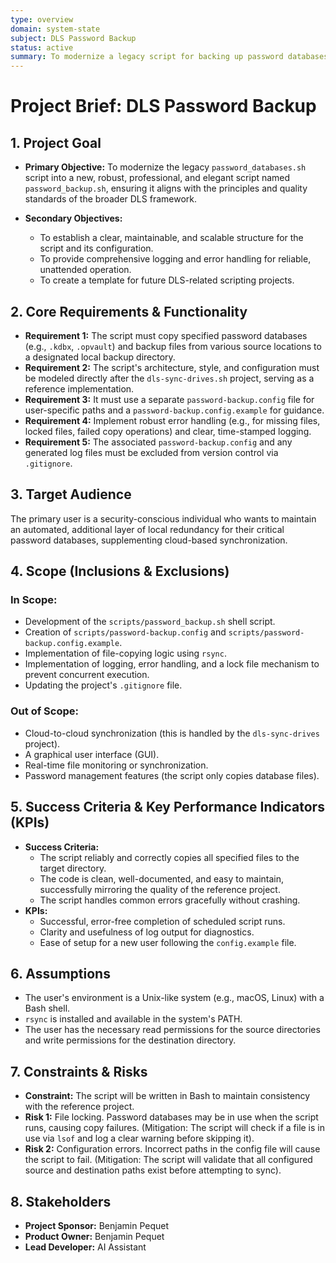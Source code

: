 ```yaml
---
type: overview
domain: system-state
subject: DLS Password Backup
status: active
summary: To modernize a legacy script for backing up password databases, aligning it with the new DLS architecture and standards.
---
```

# Project Brief: DLS Password Backup

## 1. Project Goal

*   **Primary Objective:** To modernize the legacy `password_databases.sh` script into a new, robust, professional, and elegant script named `password_backup.sh`, ensuring it aligns with the principles and quality standards of the broader DLS framework.

*   **Secondary Objectives:**
    *   To establish a clear, maintainable, and scalable structure for the script and its configuration.
    *   To provide comprehensive logging and error handling for reliable, unattended operation.
    *   To create a template for future DLS-related scripting projects.

## 2. Core Requirements & Functionality

*   **Requirement 1:** The script must copy specified password databases (e.g., `.kdbx`, `.opvault`) and backup files from various source locations to a designated local backup directory.
*   **Requirement 2:** The script's architecture, style, and configuration must be modeled directly after the `dls-sync-drives.sh` project, serving as a reference implementation.
*   **Requirement 3:** It must use a separate `password-backup.config` file for user-specific paths and a `password-backup.config.example` for guidance.
*   **Requirement 4:** Implement robust error handling (e.g., for missing files, locked files, failed copy operations) and clear, time-stamped logging.
*   **Requirement 5:** The associated `password-backup.config` and any generated log files must be excluded from version control via `.gitignore`.

## 3. Target Audience

The primary user is a security-conscious individual who wants to maintain an automated, additional layer of local redundancy for their critical password databases, supplementing cloud-based synchronization.

## 4. Scope (Inclusions & Exclusions)

### In Scope:

*   Development of the `scripts/password_backup.sh` shell script.
*   Creation of `scripts/password-backup.config` and `scripts/password-backup.config.example`.
*   Implementation of file-copying logic using `rsync`.
*   Implementation of logging, error handling, and a lock file mechanism to prevent concurrent execution.
*   Updating the project's `.gitignore` file.

### Out of Scope:

*   Cloud-to-cloud synchronization (this is handled by the `dls-sync-drives` project).
*   A graphical user interface (GUI).
*   Real-time file monitoring or synchronization.
*   Password management features (the script only copies database files).

## 5. Success Criteria & Key Performance Indicators (KPIs)

*   **Success Criteria:**
    *   The script reliably and correctly copies all specified files to the target directory.
    *   The code is clean, well-documented, and easy to maintain, successfully mirroring the quality of the reference project.
    *   The script handles common errors gracefully without crashing.
*   **KPIs:**
    *   Successful, error-free completion of scheduled script runs.
    *   Clarity and usefulness of log output for diagnostics.
    *   Ease of setup for a new user following the `config.example` file.

## 6. Assumptions

*   The user's environment is a Unix-like system (e.g., macOS, Linux) with a Bash shell.
*   `rsync` is installed and available in the system's PATH.
*   The user has the necessary read permissions for the source directories and write permissions for the destination directory.

## 7. Constraints & Risks

*   **Constraint:** The script will be written in Bash to maintain consistency with the reference project.
*   **Risk 1:** File locking. Password databases may be in use when the script runs, causing copy failures. (Mitigation: The script will check if a file is in use via `lsof` and log a clear warning before skipping it).
*   **Risk 2:** Configuration errors. Incorrect paths in the config file will cause the script to fail. (Mitigation: The script will validate that all configured source and destination paths exist before attempting to sync).

## 8. Stakeholders

*   **Project Sponsor:** Benjamin Pequet
*   **Product Owner:** Benjamin Pequet
*   **Lead Developer:** AI Assistant

